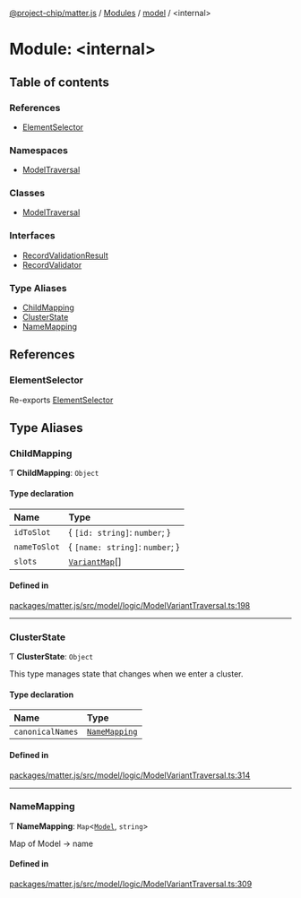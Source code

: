 [@project-chip/matter.js](../README.md) / [Modules](../modules.md) / [model](model.md) / \<internal\>

# Module: \<internal\>

## Table of contents

### References

- [ElementSelector](model._internal_.md#elementselector)

### Namespaces

- [ModelTraversal](model._internal_.ModelTraversal.md)

### Classes

- [ModelTraversal](../classes/model._internal_.ModelTraversal-1.md)

### Interfaces

- [RecordValidationResult](../interfaces/model._internal_.RecordValidationResult.md)
- [RecordValidator](../interfaces/model._internal_.RecordValidator.md)

### Type Aliases

- [ChildMapping](model._internal_.md#childmapping)
- [ClusterState](model._internal_.md#clusterstate)
- [NameMapping](model._internal_.md#namemapping)

## References

### ElementSelector

Re-exports [ElementSelector](model._internal_.ModelTraversal.md#elementselector)

## Type Aliases

### ChildMapping

Ƭ **ChildMapping**: `Object`

#### Type declaration

| Name | Type |
| :------ | :------ |
| `idToSlot` | \{ `[id: string]`: `number`;  } |
| `nameToSlot` | \{ `[name: string]`: `number`;  } |
| `slots` | [`VariantMap`](model.md#variantmap)[] |

#### Defined in

[packages/matter.js/src/model/logic/ModelVariantTraversal.ts:198](https://github.com/project-chip/matter.js/blob/c15b1068/packages/matter.js/src/model/logic/ModelVariantTraversal.ts#L198)

___

### ClusterState

Ƭ **ClusterState**: `Object`

This type manages state that changes when we enter a cluster.

#### Type declaration

| Name | Type |
| :------ | :------ |
| `canonicalNames` | [`NameMapping`](model._internal_.md#namemapping) |

#### Defined in

[packages/matter.js/src/model/logic/ModelVariantTraversal.ts:314](https://github.com/project-chip/matter.js/blob/c15b1068/packages/matter.js/src/model/logic/ModelVariantTraversal.ts#L314)

___

### NameMapping

Ƭ **NameMapping**: `Map`\<[`Model`](../classes/model.Model-1.md), `string`\>

Map of Model -> name

#### Defined in

[packages/matter.js/src/model/logic/ModelVariantTraversal.ts:309](https://github.com/project-chip/matter.js/blob/c15b1068/packages/matter.js/src/model/logic/ModelVariantTraversal.ts#L309)

